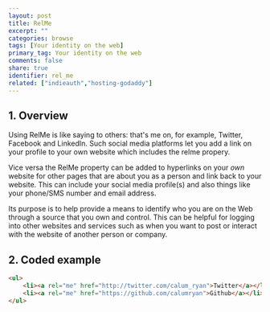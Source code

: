 ```yaml
---
layout: post
title: RelMe
excerpt: ""
categories: browse
tags: [Your identity on the web]
primary_tag: Your identity on the web
comments: false
share: true
identifier: rel_me
related: ["indieauth","hosting-godaddy"]
---
```

## 1. Overview
Using RelMe is like saying to others: that's me on, for example, Twitter, Facebook and LinkedIn. Such social media platforms let you add a link on your profile to your own website which includes the relme propery.

Vice versa the RelMe property can be added to hyperlinks on your <em>own</em> website for other pages that are about you as a person and link back to your website.  This can include your social media profile(s) and also things like your phone/SMS number and email address.

Its purpose is to help provide a means to identify who you are on the Web through a source that you own and control. This can be helpful for logging into other websites and services such as when you want to post or interact with the website of another person or company.

## 2. Coded example
```html
<ul>
    <li><a rel="me" href="http://twitter.com/calum_ryan">Twitter</a></li>
    <li><a rel="me" href="https://github.com/calumryan">Github</a></li>
</ul>
```